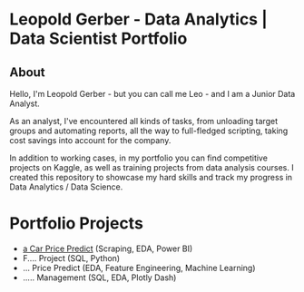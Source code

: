 # Leopold Gerber - Data Analytics | Data Scientist Portfolio
## About
Hello, I'm Leopold Gerber - but you can call me Leo - and I am a Junior Data Analyst.

As an analyst, I've encountered all kinds of tasks, from unloading target groups and automating reports, all the way to full-fledged scripting, taking cost savings into account for the company. 

In addition to working cases, in my portfolio you can find competitive projects on Kaggle, as well as training projects from data analysis courses.
I created this repository to showcase my hard skills and track my progress in Data Analytics / Data Science.

# Portfolio Projects
- [a Car Price Predict](other_file.md) (Scraping, EDA, Power BI)
- F.... Project (SQL, Python)
- ... Price Predict (EDA, Feature Engineering, Machine Learning)
- ..... Management (SQL, EDA, Plotly Dash)
